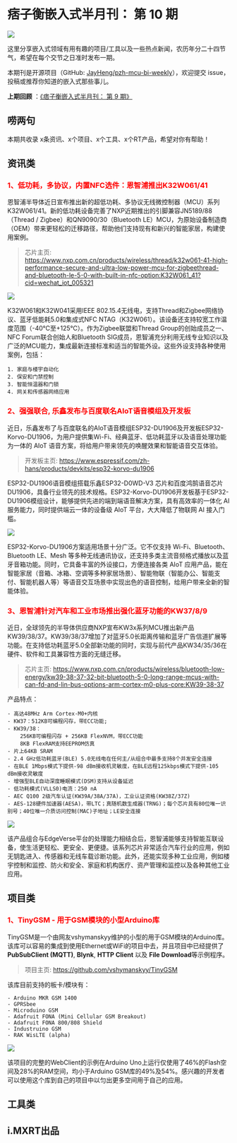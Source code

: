 # 痞子衡嵌入式半月刊： 第 10 期

![](http://henjay724.com/image/cnblogs/pzh_mcu_bi_weekly.PNG)

这里分享嵌入式领域有用有趣的项目/工具以及一些热点新闻，农历年分二十四节气，希望在每个交节之日准时发布一期。

本期刊是开源项目（GitHub: [JayHeng/pzh-mcu-bi-weekly](https://github.com/JayHeng/pzh-mcu-bi-weekly)），欢迎提交 issue，投稿或推荐你知道的嵌入式那些事儿。

**上期回顾** ：[《痞子衡嵌入式半月刊： 第 9 期》](https://www.cnblogs.com/henjay724/p/13050513.html)

## 唠两句


本期共收录 x条资讯、x个项目、x个工具、x个RT产品，希望对你有帮助！

## 资讯类

### <font color="red">1、低功耗，多协议，内置NFC选件：恩智浦推出K32W061/41</font>

恩智浦半导体近日宣布推出新的超低功耗、多协议无线微控制器（MCU）系列K32W061/41。新的低功耗设备完善了NXP近期推出的引脚兼容JN5189/88（Thread / Zigbee）和QN9090/30（Bluetooth LE）MCU，为原始设备制造商（OEM）带来更轻松的迁移路径，帮助他们支持现有和新兴的智能家居，构建使用案例。

> 芯片主页: https://www.nxp.com.cn/products/wireless/thread/k32w061-41-high-performance-secure-and-ultra-low-power-mcu-for-zigbeethread-and-bluetooth-le-5-0-with-built-in-nfc-option:K32W061_41?cid=wechat_iot_005321

![](http://henjay724.com/image/biweekly/NXP_K32W0x1.png)

K32W061和K32W041采用IEEE 802.15.4无线电，支持Thread和Zigbee网络协议、蓝牙低能耗5.0和集成式NFC NTAG（K32W061）。该设备还支持较宽工作温度范围（-40℃至+125℃）。作为Zigbee联盟和Thread Group的创始成员之一、NFC Forum联合创始人和Bluetooth SIG成员，恩智浦充分利用无线专业知识以及广泛的MCU能力，集成最新连接标准和适当的智能外设。这些外设支持各种使用案例，包括：

```text
1. 家庭与楼宇自动化
2. 保安和门禁控制
3. 智能恒温器和门锁
4. 网关和传感器网络应用
```

### <font color="red">2、强强联合, 乐鑫发布与百度联名AIoT语音模组及开发板</font>

近日，乐鑫发布了与百度联名的AIoT语音模组ESP32-DU1906及开发板ESP32-Korvo-DU1906，为用户提供集Wi-Fi、经典蓝牙、低功耗蓝牙以及语音处理功能为一体的 AIoT 语音方案，将给用户带来领先的唤醒效果和智能语音交互体验。 

> 开发板主页: https://www.espressif.com/zh-hans/products/devkits/esp32-korvo-du1906

ESP32-DU1906语音模组搭载乐鑫ESP32-D0WD-V3 芯片和百度鸿鹄语音芯片DU1906，具备行业领先的技术规格。ESP32-Korvo-DU1906开发板基于ESP32-DU1906模组设计，能够提供先进的端到端语音解决方案，具有高效率的一体化 AI 服务能力，同时提供端云一体的设备级 AIoT 平台，大大降低了物联网 AI 接入门槛。 

![](http://henjay724.com/image/biweekly/ESP32-Korvo-DU1906.png)

ESP32-Korvo-DU1906方案适用场景十分广泛。它不仅支持 Wi-Fi、Bluetooth、Bluetooth LE、Mesh 等多种无线通讯协议，还支持多类主流音频格式播放以及蓝牙音箱功能。同时，它具备丰富的外设接口，方便连接各类 AIoT 应用产品，能在智能家居（音箱、冰箱、空调等多种家居场景）、智能物联（智能办公、智能支付、智能机器人等）等语音交互场景中实现出色的语音控制，给用户带来全新的智能体验。

### <font color="red">3、恩智浦针对汽车和工业市场推出强化蓝牙功能的KW37/8/9</font>

近日，全球领先的半导体供应商NXP宣布KW3x系列MCU推出新产品KW39/38/37。KW39/38/37增加了对蓝牙5.0长距离传输和蓝牙广告信道扩展等功能。在支持低功耗蓝牙5.0全部新功能的同时，实现与前代产品KW34/35/36在硬件、软件和工具兼容性方面的无缝迁移。

> 芯片主页: https://www.nxp.com.cn/products/wireless/bluetooth-low-energy/kw39-38-37-32-bit-bluetooth-5-0-long-range-mcus-with-can-fd-and-lin-bus-options-arm-cortex-m0-plus-core:KW39-38-37

产品特点：

```text
- 高达48MHz Arm Cortex-M0+内核
- KW37：512KB可编程闪存，带ECC功能; 
- KW39/38：
	256KB可编程闪存 + 256KB FlexNVM，带ECC功能
	8KB FlexRAM支持EEPROM仿真
- 片上64KB SRAM
- 2.4 GHz低功耗蓝牙(BLE) 5.0无线电在任何主/从组合中最多支持8个并发安全连接
- 在BLE 1Mbps模式下提供-98 dBm接收机灵敏度，在BLE远程125kbps模式下提供-105 dBm接收灵敏度
- 增强型BLE自动深度睡眠模式(DSM)支持从设备延迟
- 低功耗模式(VLLS0)电流：250 nA
- AEC Q100 2级汽车认证(KW39A/38A/37A)，工业认证资格(KW38Z/37Z)
- AES-128硬件加速器(AESA)，带LTC；真随机数生成器(TRNG)；每个芯片具有80位唯一识别号；40位唯一介质访问控制(MAC)子地址；LE安全连接
```

![](http://henjay724.com/image/biweekly/KW39-38-37-BD.png)

该产品组合与EdgeVerse平台的处理能力相结合后，恩智浦能够支持智能互联设备，使生活更轻松、更安全、更便捷。该系列芯片非常适合汽车行业的应用，例如无钥匙进入、传感器和无线车载诊断功能。此外，还能实现多种工业应用，例如楼宇控制和监控、防火和安全、家庭和机构医疗、资产管理和监控以及各种其他工业应用。 

## 项目类

### <font color="red">1、TinyGSM - 用于GSM模块的小型Arduino库</font>

TinyGSM是一个由网友vshymanskyy维护的小型的用于GSM模块的Arduino库。该库可以容易的集成到使用Ethernet或WiFi的项目中去，并且项目中已经提供了**PubSubClient (MQTT)**, **Blynk**, **HTTP Client** 以及 **File Download**等示例程序。  

> 项目主页: https://github.com/vshymanskyy/TinyGSM 

该库目前支持的板卡/模块有：

```text
- Arduino MKR GSM 1400
- GPRSbee
- Microduino GSM
- Adafruit FONA (Mini Cellular GSM Breakout)
- Adafruit FONA 800/808 Shield
- Industruino GSM
- RAK WisLTE (alpha)
```

![](http://henjay724.com/image/biweekly/TinyGSM.png)

该项目的完整的WebClient的示例在Arduino Uno上运行仅使用了46%的Flash空间及28%的RAM空间，均小于Arduino GSM库的49%及54%。感兴趣的开发者可以使用这个库到自己的项目中以匀出更多空间用于自己的应用。


## 工具类



## i.MXRT出品




